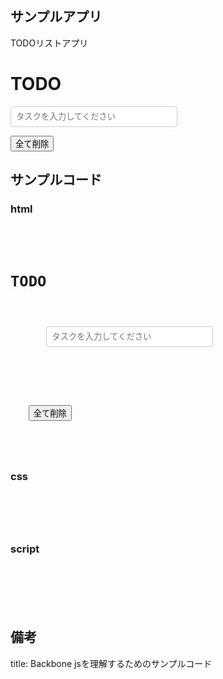 

<script src="http://ajax.googleapis.com/ajax/libs/jquery/1.10.2/jquery.min.js"></script>
<script src="http://cdn.jsdelivr.net/json2/0.1/json2.min.js"></script>
<script src="http://cdnjs.cloudflare.com/ajax/libs/underscore.js/1.5.2/underscore-min.js"></script>
<script src="http://cdnjs.cloudflare.com/ajax/libs/backbone.js/1.0.0/backbone-min.js"></script>
<script src="http://cdnjs.cloudflare.com/ajax/libs/backbone-localstorage.js/1.1.0/backbone.localStorage-min.js"></script>


## サンプルアプリ

TODOリストアプリ

<div class="taskApp">
    <h1>TODO</h1>
    <form class="addTask">
        <input type="text" class="title" placeholder="タスクを入力してください">
        <span class="error"></span>
    </form>
    <ul class="taskList"></ul>
    <button class="clear">全て削除</button>
</div>
<script type="text/template" id="temp-taskItem">
    <input type="checkbox" class="toggle" <%= closed ? 'checked' : '' %> >
    <span class="title"><%-title%></span>
    <a class="del" href="#">x</a>
</script>



## サンプルコード

### html

<pre><code>
<div class="taskApp">
    <h1>TODO</h1>
    <form class="addTask">
        <input type="text" class="title" placeholder="タスクを入力してください">
        <span class="error"></span>
    </form>
    <ul class="taskList"></ul>
    <button class="clear">全て削除</button>
</div>
<script type="text/template" id="temp-taskItem">
    <input type="checkbox" class="toggle" <%= closed ? 'checked' : '' %> >
    <span class="title"><%-title%></span>
    <a class="del" href="#">x</a>
</script>
</code></pre>

### css

<pre><code>
<style>
    .taskApp input.title{
    padding:8px;
    border-radius: 4px;
    width:20em;
    border: solid 1px #ccc;
}
.taskApp ul.taskList{
    padding-left: 0;
}
.taskApp ul.taskList li{
    list-style:none;
}
.taskApp li.closed .title{
    color: gray;
    text-decoration: line-through;
}
.taskApp .del{
    color: #ff5577;
    text-decoration: none;
    font-weight: bold;
}
.taskApp .error{
    color: red;
}
</style>
</code></pre>


### script


<pre><code>

<script>
    //モデル
var Task = Backbone.Model.extend({
    defaults: {
        title: '',
        closed: false
    },
    validate: function(attrs){
        if(_.isEmpty(attrs.title)){
            return 'タスク名が指定されてません';
        }
    }
});
//コレクション
var Tasks = Backbone.Collection.extend({
    model: Task,
    localStorage: new Store('task-app')
});
// ビュー（リストアイテム部分）
var TaskView = Backbone.View.extend({
    tagName: 'li',
    events: {
        'click .toggle': 'toggleTask',
        'click .del': 'delTask'
    },
    initialize: function(){
        this.model.on('destroy', this.remove, this);
        this.model.on('change', this.render, this); // (1)
    },
    template: _.template($('#temp-taskItem').html()), // (2)
    render: function(){
        var html = this.template(this.model.toJSON());
        this.$el.html(html)[
            this.model.get('closed') ? 'addClass' : 'removeClass'
        ]('closed');
        return this;
    },
    toggleTask : function(){
        this.model.set('closed', !this.model.get('closed')).save();
    },
    delTask : function(e){
        e.preventDefault();
        if(confirm('削除しますか？')){
            this.model.destroy();
        }
    }
});
// ビュー（画面全体）
var TaskApp = Backbone.View.extend({
    events: {
        'submit .addTask': 'addTask',
        'click .clear': 'clearTask'
    },
    initialize: function(){
        var o = this;
        o.$title = o.$el.find('input.title')
        o.$list = o.$el.find('ul.taskList');
        o.$error = o.$el.find('.error');
        o.collection.on('add', function(task){
            var taskView = new TaskView({model: task});
            o.$list.prepend(taskView.render().el)
        })
        o.collection.fetch();
        o.collection.on("invalid", function(task, error) { // (3)
            o.$error.text(error);
        });
    },
    addTask : function(e){
        var o = this;
        e.preventDefault();
        var sts = o.collection.create(
            {title: o.$title.val()},
            {validate: true}
        );
        if(sts){
            o.$title.val('')
            o.$error.text('');
        }
    },
    clearTask : function(){
        var o = this;
        if(confirm('全て削除してよろしいですか？')){
            o.collection.each(function(task){
                o.collection.first().destroy();
            });
        }
    }
});
var taskApp = new TaskApp({
    el: $('div.taskApp'),
    collection: new Tasks()
});
</script>
</code></pre>


## 備考

title: Backbone jsを理解するためのサンプルコード











<style>
    .taskApp input.title{
    padding:8px;
    border-radius: 4px;
    width:20em;
    border: solid 1px #ccc;
}
.taskApp ul.taskList{
    padding-left: 0;
}
.taskApp ul.taskList li{
    list-style:none;
}
.taskApp li.closed .title{
    color: gray;
    text-decoration: line-through;
}
.taskApp .del{
    color: #ff5577;
    text-decoration: none;
    font-weight: bold;
}
.taskApp .error{
    color: red;
}
</style>

<script>
    //モデル
var Task = Backbone.Model.extend({
    defaults: {
        title: '',
        closed: false
    },
    validate: function(attrs){
        if(_.isEmpty(attrs.title)){
            return 'タスク名が指定されてません';
        }
    }
});
//コレクション
var Tasks = Backbone.Collection.extend({
    model: Task,
    localStorage: new Store('task-app')
});
// ビュー（リストアイテム部分）
var TaskView = Backbone.View.extend({
    tagName: 'li',
    events: {
        'click .toggle': 'toggleTask',
        'click .del': 'delTask'
    },
    initialize: function(){
        this.model.on('destroy', this.remove, this);
        this.model.on('change', this.render, this); // (1)
    },
    template: _.template($('#temp-taskItem').html()), // (2)
    render: function(){
        var html = this.template(this.model.toJSON());
        this.$el.html(html)[
            this.model.get('closed') ? 'addClass' : 'removeClass'
        ]('closed');
        return this;
    },
    toggleTask : function(){
        this.model.set('closed', !this.model.get('closed')).save();
    },
    delTask : function(e){
        e.preventDefault();
        if(confirm('削除しますか？')){
            this.model.destroy();
        }
    }
});
// ビュー（画面全体）
var TaskApp = Backbone.View.extend({
    events: {
        'submit .addTask': 'addTask',
        'click .clear': 'clearTask'
    },
    initialize: function(){
        var o = this;
        o.$title = o.$el.find('input.title')
        o.$list = o.$el.find('ul.taskList');
        o.$error = o.$el.find('.error');
        o.collection.on('add', function(task){
            var taskView = new TaskView({model: task});
            o.$list.prepend(taskView.render().el)
        })
        o.collection.fetch();
        o.collection.on("invalid", function(task, error) { // (3)
            o.$error.text(error);
        });
    },
    addTask : function(e){
        var o = this;
        e.preventDefault();
        var sts = o.collection.create(
            {title: o.$title.val()},
            {validate: true}
        );
        if(sts){
            o.$title.val('')
            o.$error.text('');
        }
    },
    clearTask : function(){
        var o = this;
        if(confirm('全て削除してよろしいですか？')){
            o.collection.each(function(task){
                o.collection.first().destroy();
            });
        }
    }
});
var taskApp = new TaskApp({
    el: $('div.taskApp'),
    collection: new Tasks()
});
</script>


